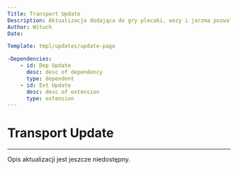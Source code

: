 ```yaml
---
Title: Transport Update
Description: Aktualizacja dodająca do gry plecaki, wozy i jarzma pozwalajacych zaprzegac woły do pracy
Author: Wituch
Date:

Template: tmpl/updates/update-page

-Dependencies:
    - id: Dep Update
      desc: desc of dependency
      type: dependent
    - id: Ext Update
      desc: desc of extension
      type: extension
---
```


# Transport Update
-----

Opis aktualizacji jest jeszcze niedostępny.
